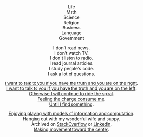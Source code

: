 
<br/>
<br/>
<br/>
<br/>

<p align="center">
Life<br/>
Math<br/>
Science<br/>
Religion<br/>
Business<br/>
Language<br/>
Government
</p>

<p align="center">
  I don't read news.<br/>
  I don't watch TV.<br/>
  I don't listen to radio.<br/>
  I read journal articles.<br/>
  I study people's code.<br/>
  I ask a lot of questions.<br/>
</p>

<p align="center">
  <a href="https://www.youtube.com/watch?v=1rkNR12j1pI">I want to talk to you if you have the truth and you are on the right</a>.<br/>
  <a href="https://www.youtube.com/watch?v=tqjOrkMHUkk">I want to talk to you if you have the truth and you are on the left</a>.<br/>
  <a href="https://www.youtube.com/watch?v=mBgviceBzFs#t=5m20s">Otherwise I will continue to ride the spiral</a>.<br/>
  <a href="https://www.youtube.com/watch?v=GIuZUCpm9hc#t=2m55s">Feeling the change consume me</a>.<br/>
  <a href="https://www.youtube.com/watch?v=NfpwKs1REg0#t=4m19s">Until I find something</a>.<br/>
</p>

<p align="center">
  <a href="https://www.youtube.com/watch?v=FssULNGSZIA">Enjoying playing with models of information and computation</a>.<br/>
Hanging out with my wonderful wife and puppy.<br/>
Archived on <a href="https://stackoverflow.com/users/169992/lance-pollard">StackOverflow</a> or <a href="https://www.linkedin.com/in/lancejpollard/">LinkedIn</a>.<br/>
  <a href="https://www.youtube.com/watch?v=MM62wjLrgmA">Making movement toward the center</a>.
</p>

<br/>
<br/>
<br/>
<br/>

